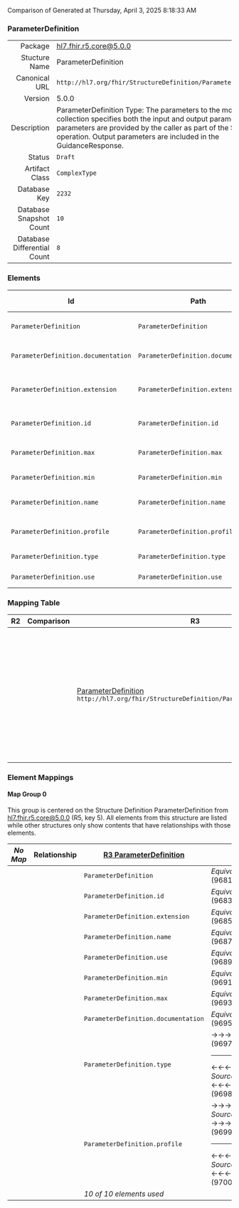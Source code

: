 Comparison of 
Generated at Thursday, April 3, 2025 8:18:33 AM

### ParameterDefinition

|      |     |
| ---: | --- |
| Package | hl7.fhir.r5.core@5.0.0 |
| Stucture Name | ParameterDefinition |
| Canonical URL | `http://hl7.org/fhir/StructureDefinition/ParameterDefinition` |
| Version | 5.0.0 |
| Description | ParameterDefinition Type: The parameters to the module. This collection specifies both the input and output parameters. Input parameters are provided by the caller as part of the $evaluate operation. Output parameters are included in the GuidanceResponse. |
| Status | `Draft` |
| Artifact Class | `ComplexType` |
| Database Key | `2232` |
| Database Snapshot Count | `10` |
| Database Differential Count | `8` |

### Elements

| Id | Path | Name | Base Path | Short | Cardinality | Collated Type | Binding Strength | Binding Value Set |
| -- | ---- | ---- | --------- | ----- | ----------- | ------------- | ---------------- | ----------------- |
| `ParameterDefinition` | `ParameterDefinition` | `ParameterDefinition` | ParameterDefinition | Definition of a parameter to a module | 0..* | ParameterDefinition |  |  |
| `ParameterDefinition.documentation` | `ParameterDefinition.documentation` | `documentation` | ParameterDefinition.documentation | A brief description of the parameter | 0..1 | string |  |  |
| `ParameterDefinition.extension` | `ParameterDefinition.extension` | `extension` | Element.extension | Additional content defined by implementations | 0..* | Extension |  |  |
| `ParameterDefinition.id` | `ParameterDefinition.id` | `id` | Element.id | Unique id for inter-element referencing | 0..1 | id |  |  |
| `ParameterDefinition.max` | `ParameterDefinition.max` | `max` | ParameterDefinition.max | Maximum cardinality (a number of *) | 0..1 | string |  |  |
| `ParameterDefinition.min` | `ParameterDefinition.min` | `min` | ParameterDefinition.min | Minimum cardinality | 0..1 | integer |  |  |
| `ParameterDefinition.name` | `ParameterDefinition.name` | `name` | ParameterDefinition.name | Name used to access the parameter value | 0..1 | code |  |  |
| `ParameterDefinition.profile` | `ParameterDefinition.profile` | `profile` | ParameterDefinition.profile | What profile the value is expected to be | 0..1 | canonical(http://hl7.org/fhir/StructureDefinition/StructureDefinition) |  |  |
| `ParameterDefinition.type` | `ParameterDefinition.type` | `type` | ParameterDefinition.type | What type of value | 1..1 | code | `Required` | `http://hl7.org/fhir/ValueSet/fhir-types|5.0.0` |
| `ParameterDefinition.use` | `ParameterDefinition.use` | `use` | ParameterDefinition.use | in \| out | 1..1 | code | `Required` | `http://hl7.org/fhir/ValueSet/operation-parameter-use|5.0.0` |
### Mapping Table

| R2 | Comparison | R3 | Comparison | R4 | Comparison | R4B | Comparison | R5
| --- | --- | --- | --- | --- | --- | --- | --- | ---
| | | [ParameterDefinition](/docs/R3/ComplexTypes/ParameterDefinition.md)<br/> `http://hl7.org/fhir/StructureDefinition/ParameterDefinition\|3.0.2` | →→→→→→→<br/>`SourceIsBroaderThanTarget`<br/>- DBKey: `403`<br/>- Reviewed: `n/a`<br/>- By: `n/a`<br/>→→→→→→→<hr/>←←←←←←←<br/>`Equivalent`<br/>- DBKey: `599`<br/>- Reviewed: `n/a`<br/>- By: `n/a`<br/>←←←←←←←| [ParameterDefinition](/docs/R4/ComplexTypes/ParameterDefinition.md)<br/> `http://hl7.org/fhir/StructureDefinition/ParameterDefinition\|4.0.1` | →→→→→→→<br/>`Equivalent`<br/>- DBKey: `1357`<br/>- Reviewed: `n/a`<br/>- By: `n/a`<br/>→→→→→→→<hr/>←←←←←←←<br/>`Equivalent`<br/>- DBKey: `1358`<br/>- Reviewed: `n/a`<br/>- By: `n/a`<br/>←←←←←←←| [ParameterDefinition](/docs/R4B/ComplexTypes/ParameterDefinition.md)<br/> `http://hl7.org/fhir/StructureDefinition/ParameterDefinition\|4.3.0` | →→→→→→→<br/>`Equivalent`<br/>- DBKey: `912`<br/>- Reviewed: `n/a`<br/>- By: `n/a`<br/>→→→→→→→<hr/>←←←←←←←<br/>`Equivalent`<br/>- DBKey: `1141`<br/>- Reviewed: `n/a`<br/>- By: `n/a`<br/>←←←←←←←| [ParameterDefinition](/docs/R5/ComplexTypes/ParameterDefinition.md)<br/> `http://hl7.org/fhir/StructureDefinition/ParameterDefinition\|5.0.0` 

### Element Mappings


#### Map Group 0

This group is centered on the Structure Definition ParameterDefinition from hl7.fhir.r5.core@5.0.0 (R5, key 5).
All elements from this structure are listed while other structures only show contents that have relationships with those elements.

| *No Map* | Relationship | [R3 ParameterDefinition](/docs/R3/ComplexTypes/ParameterDefinition.md)| Relationship | [R4 ParameterDefinition](/docs/R4/ComplexTypes/ParameterDefinition.md)| Relationship | [R4B ParameterDefinition](/docs/R4B/ComplexTypes/ParameterDefinition.md)| Relationship | R5 ParameterDefinition
| --- | --- | --- | --- | --- | --- | --- | --- | ---
| | | `ParameterDefinition`| _Equivalent_<br/>(9681/9682)| `ParameterDefinition`| _Equivalent_<br/>(21085/21086)| `ParameterDefinition`| _Equivalent_<br/>(36194/36195)| **`ParameterDefinition`**
| | | `ParameterDefinition.id`| _Equivalent_<br/>(9683/9684)| `ParameterDefinition.id`| _Equivalent_<br/>(21087/21088)| `ParameterDefinition.id`| _Equivalent_<br/>(36196/36197)| **`ParameterDefinition.id`**
| | | `ParameterDefinition.extension`| _Equivalent_<br/>(9685/9686)| `ParameterDefinition.extension`| _Equivalent_<br/>(21089/21090)| `ParameterDefinition.extension`| _Equivalent_<br/>(36198/36199)| **`ParameterDefinition.extension`**
| | | `ParameterDefinition.name`| _Equivalent_<br/>(9687/9688)| `ParameterDefinition.name`| _Equivalent_<br/>(21091/21092)| `ParameterDefinition.name`| _Equivalent_<br/>(36200/36201)| **`ParameterDefinition.name`**
| | | `ParameterDefinition.use`| _Equivalent_<br/>(9689/9690)| `ParameterDefinition.use`| _Equivalent_<br/>(21093/21094)| `ParameterDefinition.use`| _Equivalent_<br/>(36202/36203)| **`ParameterDefinition.use`**
| | | `ParameterDefinition.min`| _Equivalent_<br/>(9691/9692)| `ParameterDefinition.min`| _Equivalent_<br/>(21095/21096)| `ParameterDefinition.min`| _Equivalent_<br/>(36204/36205)| **`ParameterDefinition.min`**
| | | `ParameterDefinition.max`| _Equivalent_<br/>(9693/9694)| `ParameterDefinition.max`| _Equivalent_<br/>(21097/21098)| `ParameterDefinition.max`| _Equivalent_<br/>(36206/36207)| **`ParameterDefinition.max`**
| | | `ParameterDefinition.documentation`| _Equivalent_<br/>(9695/9696)| `ParameterDefinition.documentation`| _Equivalent_<br/>(21099/21100)| `ParameterDefinition.documentation`| _Equivalent_<br/>(36208/36209)| **`ParameterDefinition.documentation`**
| | | `ParameterDefinition.type`| →→→→ _Equivalent_ →→→→ <br/>(9697)<hr/>←←←← _SourceIsBroaderThanTarget_ ←←←← <br/>(9698)| `ParameterDefinition.type`| →→→→ _Equivalent_ →→→→ <br/>(21101)<hr/>←←←← _SourceIsNarrowerThanTarget_ ←←←← <br/>(21102)| `ParameterDefinition.type`| _Equivalent_<br/>(36210/36211)| **`ParameterDefinition.type`**
| | | `ParameterDefinition.profile`| →→→→ _SourceIsBroaderThanTarget_ →→→→ <br/>(9699)<hr/>←←←← _SourceIsBroaderThanTarget_ ←←←← <br/>(9700)| `ParameterDefinition.profile`| _Equivalent_<br/>(21103/21104)| `ParameterDefinition.profile`| _Equivalent_<br/>(36212/36213)| **`ParameterDefinition.profile`**
| | | *10 of 10 elements used* | | *10 of 10 elements used* | | *10 of 10 elements used* | | *10 of 10 elements used* 

